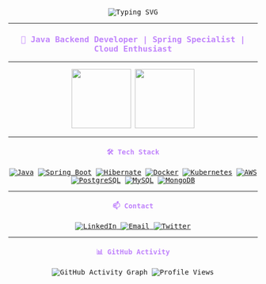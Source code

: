 <div align="center" style="font-family: 'JetBrains Mono', monospace; font-size: 14px;">

<img src="https://readme-typing-svg.demolab.com?font=JetBrains+Mono&weight=600&size=16&duration=3000&pause=1000&color=C084FC&center=true&vCenter=true&width=600&lines=Java+Architect;Spring+Specialist;Cloud+Enthusiast" alt="Typing SVG" />

---

<h3 style="color:#C084FC;">🚀 Java Backend Developer | Spring Specialist | Cloud Enthusiast</h3>

---

<img src="https://github-readme-stats.vercel.app/api?username=vengaa&show_icons=true&hide=issues&count_private=true&include_all_commits=true&bg_color=0F0F0F&title_color=C084FC&text_color=F1F5F9&icon_color=5EEAD4&border_color=0F0F0F" height="120" />
<img src="https://github-readme-stats.vercel.app/api/top-langs/?username=vengaa&layout=compact&bg_color=0F0F0F&title_color=C084FC&text_color=F1F5F9&border_color=0F0F0F" height="120" />

---

<h4 style="color:#C084FC;">🛠 Tech Stack</h4>

<div align="center">

<a href="#"><img src="https://img.shields.io/badge/Java-0F0F0F?style=for-the-badge&logo=openjdk&logoColor=C084FC" alt="Java" /></a>
<a href="#"><img src="https://img.shields.io/badge/Spring%20Boot-0F0F0F?style=for-the-badge&logo=springboot&logoColor=5EEAD4" alt="Spring Boot" /></a>
<a href="#"><img src="https://img.shields.io/badge/Hibernate-0F0F0F?style=for-the-badge&logo=hibernate&logoColor=FACC15" alt="Hibernate" /></a>
<a href="#"><img src="https://img.shields.io/badge/Docker-0F0F0F?style=for-the-badge&logo=docker&logoColor=5EEAD4" alt="Docker" /></a>
<a href="#"><img src="https://img.shields.io/badge/Kubernetes-0F0F0F?style=for-the-badge&logo=kubernetes&logoColor=C084FC" alt="Kubernetes" /></a>
<a href="#"><img src="https://img.shields.io/badge/AWS-0F0F0F?style=for-the-badge&logo=amazonaws&logoColor=FACC15" alt="AWS" /></a>
<a href="#"><img src="https://img.shields.io/badge/PostgreSQL-0F0F0F?style=for-the-badge&logo=postgresql&logoColor=5EEAD4" alt="PostgreSQL" /></a>
<a href="#"><img src="https://img.shields.io/badge/MySQL-0F0F0F?style=for-the-badge&logo=mysql&logoColor=5EEAD4" alt="MySQL" /></a>
<a href="#"><img src="https://img.shields.io/badge/MongoDB-0F0F0F?style=for-the-badge&logo=mongodb&logoColor=10B981" alt="MongoDB" /></a>

</div>

---

<h4 style="color:#C084FC;">📫 Contact</h4>

<div align="center">

<a href="https://linkedin.com/in/your-linkedin" target="_blank" rel="noopener noreferrer">
  <img src="https://img.shields.io/badge/LinkedIn-0F0F0F?style=for-the-badge&logo=linkedin&logoColor=C084FC&labelColor=0F0F0F" alt="LinkedIn"/>
</a>
<a href="mailto:your.email@example.com">
  <img src="https://img.shields.io/badge/Email-0F0F0F?style=for-the-badge&logo=gmail&logoColor=FACC15&labelColor=0F0F0F" alt="Email"/>
</a>
<a href="https://twitter.com/your-twitter" target="_blank" rel="noopener noreferrer">
  <img src="https://img.shields.io/badge/Twitter-0F0F0F?style=for-the-badge&logo=x&logoColor=5EEAD4&labelColor=0F0F0F" alt="Twitter"/>
</a>

</div>

---

<h4 style="color:#C084FC;">📊 GitHub Activity</h4>

<img src="https://github-readme-activity-graph.vercel.app/graph?username=vengaa&bg_color=0F0F0F&color=C084FC&line=5EEAD4&point=FACC15&area_color=5EEAD4&area=true&hide_border=true" alt="GitHub Activity Graph" style="max-width:100%; height:auto;" />

<img src="https://komarev.com/ghpvc/?username=vengaa&label=Profile%20views&color=C084FC&style=flat" alt="Profile Views" />

</div>
